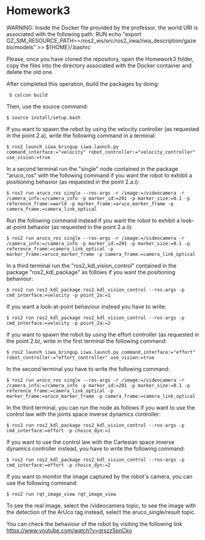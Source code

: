 # Homework3

WARNING: Inside the Docker file provided by the professor, the world URI is associated with the following path:
RUN echo "export GZ_SIM_RESOURCE_PATH=~/ros2_ws/src/ros2_iiwa/iiwa_description/gazebo/models" >> ${HOME}/.bashrc

Please, once you have cloned the repository, open the Homework3 folder, copy the files into the directory associated with the Docker container and delete the old one.

After completed this operation, build the packages by doing:

     $ colcon build

Then, use the source command:

    $ source install/setup.bash

If you want to spawn the robot by using the velocity controller (as requested in the point 2.a), write the following command in a terminal:

    $ ros2 launch iiwa_bringup iiwa.launch.py command_interface:="velocity" robot_controller:="velocity_controller" use_vision:=true

In a second terminal run the "single" node contained in the package "aruco_ros" with the following command if you want the robot to exhibit a positioning behavior (as requested in the point 2.a.i):

    $ ros2 run aruco_ros single --ros-args -r /image:=/videocamera -r /camera_info:=/camera_info -p marker_id:=201 -p marker_size:=0.1 -p reference_frame:=world -p marker_frame:=aruco_marker_frame -p camera_frame:=camera_link_optical 

Run the following command instead if you want the robot to exhibit a look-at-point behavior (as requested in the point 2.a.ii):

    $ ros2 run aruco_ros single --ros-args -r /image:=/videocamera -r /camera_info:=/camera_info -p marker_id:=201 -p marker_size:=0.1 -p reference_frame:=camera_link_optical -p marker_frame:=aruco_marker_frame -p camera_frame:=camera_link_optical 


In a third terminal run the "ros2_kdl_vision_control" contained in the package "ros2_kdl_package" as follows if you want the positioning behaviour:

    $ ros2 run ros2_kdl_package ros2_kdl_vision_control --ros-args -p cmd_interface:=velocity -p point_2a:=1

If you want a look-at-point behaviour instead you have to write:

    $ ros2 run ros2_kdl_package ros2_kdl_vision_control --ros-args -p cmd_interface:=velocity -p point_2a:=2


If you want to spawn the robot by using the effort controller (as requested in the point 2.b), write in the first terminal the following command:

    $ ros2 launch iiwa_bringup iiwa.launch.py command_interface:="effort" robot_controller:="effort_controller" use_vision:=true

In the second terminal you have to write the following command:

    $ ros2 run aruco_ros single --ros-args -r /image:=/videocamera -r /camera_info:=/camera_info -p marker_id:=201 -p marker_size:=0.1 -p reference_frame:=camera_link_optical -p marker_frame:=aruco_marker_frame -p camera_frame:=camera_link_optical 


In the third terminal, you can run the node as follows if you want to use the control law with the joints space inverse dynamics controller:

    $ ros2 run ros2_kdl_package ros2_kdl_vision_control --ros-args -p cmd_interface:=effort -p choice_dyn:=1

If you want to use the control law with the Cartesian space inverse dynamics controller instead, you have to write the following command:

    $ ros2 run ros2_kdl_package ros2_kdl_vision_control --ros-args -p cmd_interface:=effort -p choice_dyn:=2


If you want to monitor the image captured by the robot's camera, you can use the following command:

    $ ros2 run rqt_image_view rqt_image_view

To see the real image, select the /videocamera topic, to see the image with the detection of the ArUco tag instead, select the aruco_single/result topic.

You can check the behaviour of the robot by visiting the following link 
     https://www.youtube.com/watch?v=grszz5pnCko

